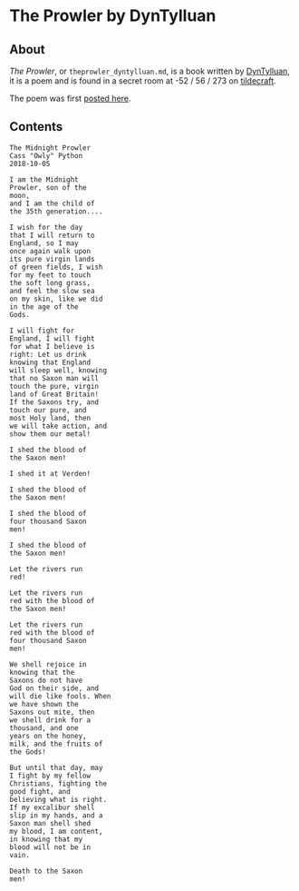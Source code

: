 # The Prowler by DynTylluan

## About
_The Prowler_, or `theprowler_dyntylluan.md`, is a book written by [DynTylluan](https://namemc.com/profile/DynTylluan.1), it is a poem and is found in a secret room at -52 / 56 / 273 on [tildecraft](https://mc.tildeverse.org).

The poem was first [posted here](https://owlman.neocities.org/library/midnight/43.html).

## Contents
```
The Midnight Prowler
Cass "Owly" Python
2018-10-05

I am the Midnight
Prowler, son of the
moon,
and I am the child of
the 35th generation....

I wish for the day
that I will return to
England, so I may
once again walk upon
its pure virgin lands
of green fields, I wish
for my feet to touch
the soft long grass,
and feel the slow sea
on my skin, like we did
in the age of the
Gods.

I will fight for
England, I will fight
for what I believe is
right: Let us drink
knowing that England
will sleep well, knowing
that no Saxon man will
touch the pure, virgin
land of Great Britain!
If the Saxons try, and
touch our pure, and
most Holy land, then
we will take action, and
show them our metal!

I shed the blood of
the Saxon men!

I shed it at Verden!

I shed the blood of
the Saxon men!

I shed the blood of
four thousand Saxon
men!

I shed the blood of
the Saxon men!

Let the rivers run
red!

Let the rivers run
red with the blood of
the Saxon men!

Let the rivers run
red with the blood of
four thousand Saxon
men!

We shell rejoice in
knowing that the
Saxons do not have
God on their side, and
will die like fools. When
we have shown the
Saxons out mite, then
we shell drink for a
thousand, and one
years on the honey,
milk, and the fruits of
the Gods!

But until that day, may
I fight by my fellow
Christians, fighting the
good fight, and
believing what is right.
If my excalibur shell
slip in my hands, and a
Saxon man shell shed
my blood, I am content,
in knowing that my
blood will not be in
vain.

Death to the Saxon
men!
```
